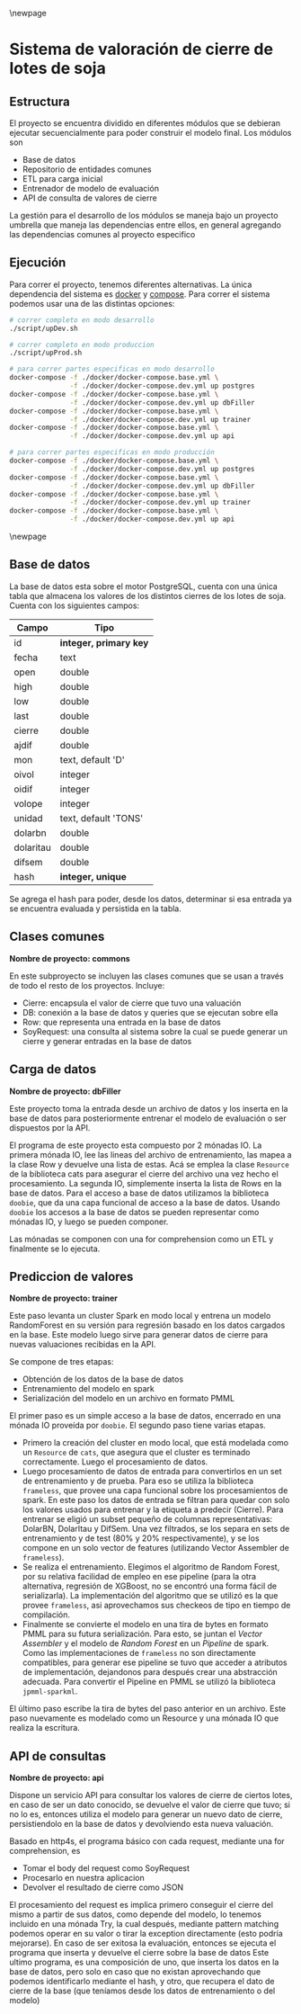 \newpage

# Sistema de valoración de cierre de lotes de soja

## Estructura

El proyecto se encuentra dividido en diferentes módulos que se debieran ejecutar secuencialmente para poder construir el modelo final. Los módulos son

 - Base de datos
 - Repositorio de entidades comunes
 - ETL para carga inicial
 - Entrenador de modelo de evaluación
 - API de consulta de valores de cierre

La gestión para el desarrollo de los módulos se maneja bajo un proyecto umbrella que maneja las dependencias entre ellos, en general agregando las dependencias comunes al proyecto especifico

## Ejecución

Para correr el proyecto, tenemos diferentes alternativas. La única dependencia del sistema es [docker][1] y [compose][2]. Para correr el sistema podemos usar una de las distintas opciones:

```bash
# correr completo en modo desarrollo
./script/upDev.sh

# correr completo en modo produccion
./script/upProd.sh

# para correr partes especificas en modo desarrollo
docker-compose -f ./docker/docker-compose.base.yml \
               -f ./docker/docker-compose.dev.yml up postgres
docker-compose -f ./docker/docker-compose.base.yml \
               -f ./docker/docker-compose.dev.yml up dbFiller
docker-compose -f ./docker/docker-compose.base.yml \
               -f ./docker/docker-compose.dev.yml up trainer
docker-compose -f ./docker/docker-compose.base.yml \
               -f ./docker/docker-compose.dev.yml up api

# para correr partes especificas en modo producción
docker-compose -f ./docker/docker-compose.base.yml \
               -f ./docker/docker-compose.dev.yml up postgres
docker-compose -f ./docker/docker-compose.base.yml \
               -f ./docker/docker-compose.dev.yml up dbFiller
docker-compose -f ./docker/docker-compose.base.yml \
               -f ./docker/docker-compose.dev.yml up trainer
docker-compose -f ./docker/docker-compose.base.yml \
               -f ./docker/docker-compose.dev.yml up api
```
\newpage


## Base de datos

La base de datos esta sobre el motor PostgreSQL, cuenta con una única tabla que almacena los valores de los distintos cierres de los lotes de soja. Cuenta con los siguientes campos:

| Campo  | Tipo  |
| ------------ | ------------ |
| id  | **integer, primary key**  |
| fecha  | text  |
| open  | double  |
| high  | double  |
| low  | double  |
| last  | double  |
| cierre  | double  |
| ajdif  | double  |
| mon  | text, default 'D'  |
| oivol  | integer  |
| oidif  | integer  |
| volope  | integer  |
| unidad  | text, default 'TONS'  |
| dolarbn  | double  |
| dolaritau  | double  |
| difsem  | double  |
| hash  | **integer, unique**  |

Se agrega el hash para poder, desde los datos, determinar si esa entrada ya se encuentra evaluada y persistida en la tabla.


## Clases comunes
**Nombre de proyecto: commons**

En este subproyecto se incluyen las clases comunes que se usan a través de todo el resto de los proyectos. Incluye:

 - Cierre: encapsula el valor de cierre que tuvo una valuación
 - DB: conexión a la base de datos y queries que se ejecutan sobre ella
 - Row: que representa una entrada en la base de datos
 - SoyRequest: una consulta al sistema sobre la cual se puede generar un cierre y generar entradas en la base de datos

## Carga de datos

**Nombre de proyecto: dbFiller**

Este proyecto toma la entrada desde un archivo de datos y los inserta en la base de datos para posteriormente entrenar el modelo de evaluación o ser dispuestos por la API.

El programa de este proyecto esta compuesto por 2 mónadas IO.
La primera mónada IO, lee las lineas del archivo de entrenamiento, las mapea a la clase Row y devuelve una lista de estas. Acá se emplea la clase `Resource` de la biblioteca cats para asegurar el cierre del archivo una vez hecho el procesamiento.
La segunda IO, simplemente inserta la lista de Rows en la base de datos. Para el acceso a base de datos utilizamos la biblioteca `doobie`, que da una capa funcional de acceso a la base de datos. Usando `doobie` los accesos a la base de datos se pueden representar como mónadas IO, y luego se pueden componer.

Las mónadas se componen con una for comprehension como un ETL y finalmente se lo ejecuta.

## Prediccion de valores
**Nombre de proyecto: trainer**

Este paso levanta un cluster Spark en modo local y entrena un modelo RandomForest en su versión para regresión basado en los datos cargados en la base. Este modelo luego sirve para generar datos de cierre para nuevas valuaciones recibidas en la API.

Se compone de tres etapas:

 - Obtención de los datos de la base de datos
 - Entrenamiento del modelo en spark
 - Serialización del modelo en un archivo en formato PMML

El primer paso es un simple acceso a la base de datos, encerrado en una mónada IO proveída por `doobie`. El segundo paso tiene varias etapas.

 - Primero la creación del cluster en modo local, que está modelada como un `Resource` de `cats`, que asegura que el cluster es terminado correctamente. Luego el procesamiento de datos.
 - Luego procesamiento de datos de entrada para convertirlos en un set de entrenamiento y de prueba. Para eso se utiliza la biblioteca `frameless`, que provee una capa funcional sobre los procesamientos de spark. En este paso los datos de entrada se filtran para quedar con solo los valores usados para entrenar y la etiqueta a predecir (Cierre). Para entrenar se eligió un subset pequeño de columnas representativas: DolarBN, DolarItau y DifSem. Una vez filtrados, se los separa en sets de entrenamiento y de test (80% y 20% respectivamente), y se los compone en un solo vector de features (utilizando Vector Assembler de `frameless`).
 - Se realiza el entrenamiento. Elegimos el algoritmo de Random Forest, por su relativa facilidad de empleo en ese pipeline (para la otra alternativa, regresión de XGBoost, no se encontró una forma fácil de serializarla). La implementación del algoritmo que se utilizó es la que provee `frameless`, asi aprovechamos sus checkeos de tipo en tiempo de compilación.
 - Finalmente se convierte el modelo en una tira de bytes en formato PMML para su futura serialización. Para esto, se juntan el *Vector Assembler* y el modelo de *Random Forest* en un *Pipeline* de spark. Como las implementaciones de `frameless` no son directamente compatibles, para generar ese pipeline se tuvo que acceder a atributos de implementación, dejandonos para después crear una abstracción adecuada. Para convertir el Pipeline en PMML se utilizó la biblioteca `jpmml-sparkml`.


El último paso escribe la tira de bytes del paso anterior en un archivo. Este paso nuevamente es modelado como un Resource y una mónada IO que realiza la escritura.


## API de consultas
**Nombre de proyecto: api**

Dispone un servicio API para consultar los valores de cierre de ciertos lotes, en caso de ser un dato conocido, se devuelve el valor de cierre que tuvo; si no lo es, entonces utiliza el modelo para generar un nuevo dato de cierre, persistiendolo en la base de datos y devolviendo esta nueva valuación.

Basado en http4s, el programa básico con cada request, mediante una for comprehension, es
 - Tomar el body del request como SoyRequest
 - Procesarlo en nuestra aplicacion
 - Devolver el resultado de cierre como JSON

El procesamiento del request es implica primero conseguir el cierre del mismo a partir de sus datos, como depende del modelo, lo tenemos incluido en una mónada Try, la cual después, mediante pattern matching podemos operar en su valor o tirar la exception directamente (esto podría mejorarse). En caso de ser exitosa la evaluación, entonces se ejecuta el programa que inserta y devuelve el cierre sobre la base de datos
Este ultimo programa, es una composición de uno, que inserta los datos en la base de datos, pero solo en caso que no existan aprovechando que podemos identificarlo mediante el hash, y otro, que recupera el dato de cierre de la base (que teníamos desde los datos de entrenamiento o del modelo)


[2]: https://docs.docker.com/compose/install/ "docker-compose"
[1]: https://docs.docker.com/ "docker"
